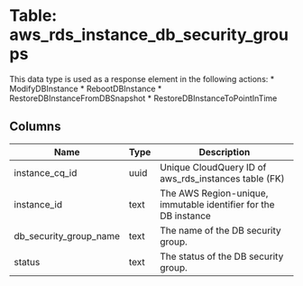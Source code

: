 
# Table: aws_rds_instance_db_security_groups
This data type is used as a response element in the following actions:  * ModifyDBInstance  * RebootDBInstance  * RestoreDBInstanceFromDBSnapshot  * RestoreDBInstanceToPointInTime 
## Columns
| Name        | Type           | Description  |
| ------------- | ------------- | -----  |
|instance_cq_id|uuid|Unique CloudQuery ID of aws_rds_instances table (FK)|
|instance_id|text|The AWS Region-unique, immutable identifier for the DB instance|
|db_security_group_name|text|The name of the DB security group.|
|status|text|The status of the DB security group.|
